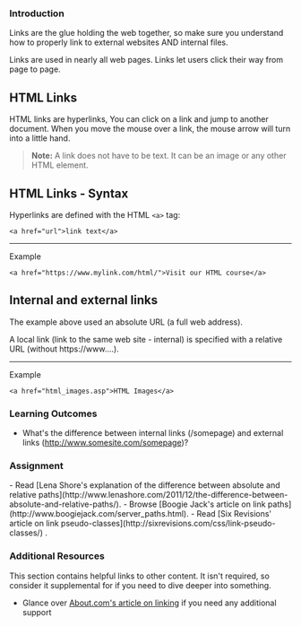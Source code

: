 ### Introduction

Links are the glue holding the web together, so make sure you understand how to properly link to external websites AND internal files.

Links are used in nearly all web pages. Links let users click their way from page to page.

## HTML Links

HTML links are hyperlinks, You can click on a link and jump to another document.
When you move the mouse over a link, the mouse arrow will turn into a little hand.

> **Note:** A link does not have to be text. It can be an image or any other HTML element.

## HTML Links - Syntax

Hyperlinks are defined with the HTML `<a>` tag:

`<a href="url">link text</a>`

---

Example

`<a href="https://www.mylink.com/html/">Visit our HTML course</a>`

## Internal and external links

The example above used an absolute URL (a full web address).

A local link (link to the same web site - internal) is specified with a relative URL (without https://www....).

---

Example

`<a href="html_images.asp">HTML Images</a>`

### Learning Outcomes

- What's the difference between internal links (/somepage) and external links (http://www.somesite.com/somepage)?

### Assignment

<div class="lesson-content__panel" markdown="1">
- Read [Lena Shore's explanation of the difference between absolute and relative paths](http://www.lenashore.com/2011/12/the-difference-between-absolute-and-relative-paths/).
- Browse [Boogie Jack's article on link paths](http://www.boogiejack.com/server_paths.html).
- Read [Six Revisions' article on link pseudo-classes](http://sixrevisions.com/css/link-pseudo-classes/) .
</div>

### Additional Resources

This section contains helpful links to other content. It isn't required, so consider it supplemental for if you need to dive deeper into something.

- Glance over [About.com's article on linking](http://webdesign.about.com/od/beginningtutorials/a/aa040502a.htm) if you need any additional support
